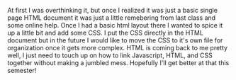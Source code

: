 At first I was overthinking it, but once I realized it was just a basic single page HTML document it was just a little remebering from last class and some online help.
Once I had a basic html layout there I wanted to spice it up a little bit and add some CSS. I put the CSS directly in the HTML document but in the future I would like to move the CSS to it's own file for organization once it gets more complex.
HTML is coming back to me pretty well, I just need to touch up on how to link Javascript, HTML, and CSS together without making a jumbled mess. Hopefully I'll get better at that this semester!

